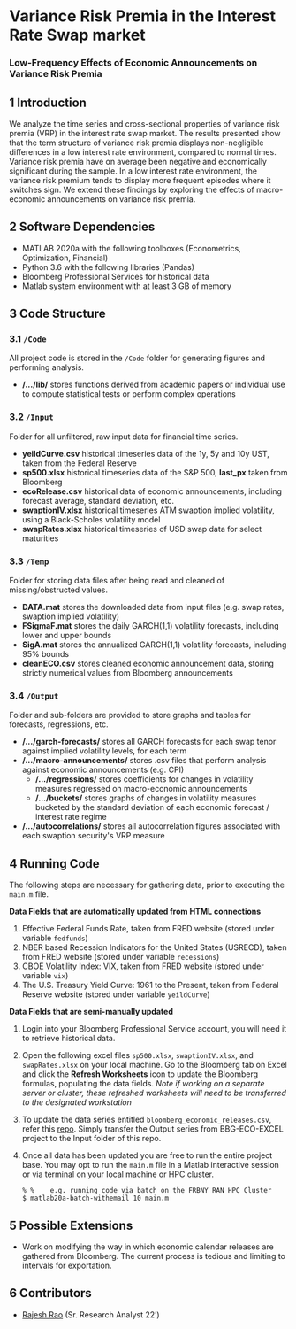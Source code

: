 # Variance Risk Premia in the Interest Rate Swap market 
### Low-Frequency Effects of Economic Announcements on Variance Risk Premia

## 1	Introduction
We analyze the time series and cross-sectional properties of variance risk premia (VRP) in the interest rate swap market. The results presented show that the term
structure of variance risk premia displays non-negligible differences in a low interest rate environment, compared to normal times. Variance risk premia have on average been negative and economically significant during the sample. In a low interest rate environment, the variance risk premium tends to display more frequent episodes where
it switches sign. We extend these findings by exploring the effects of macro-economic announcements on variance risk premia. 

## 2	Software Dependencies
*	MATLAB 2020a with the following toolboxes (Econometrics, Optimization, Financial)
* Python 3.6 with the following libraries (Pandas)
*	Bloomberg Professional Services for historical data
*	Matlab system environment with at least 3 GB of memory

## 3	Code Structure

### 3.1 	`/Code`
All project code is stored in the `/Code` folder for generating figures and performing analysis.
- **/.../lib/** stores functions derived from academic papers or individual use to compute statistical tests or perform complex operations 

### 3.2 	`/Input`
Folder for all unfiltered, raw input data for financial time series. 

- **yeildCurve.csv** historical timeseries data of the 1y, 5y and 10y UST, taken from the Federal Reserve
- **sp500.xlsx** historical timeseries data of the S&P 500, **last_px** taken from Bloomberg
- **ecoRelease.csv** historical data of economic announcements, including forecast average, standard deviation, etc.
- **swaptionIV.xlsx** historical timeseries ATM swaption implied volatility, using a Black-Scholes volatility model  
- **swapRates.xlsx** historical timeseries of USD swap data for select maturities 

### 3.3 	`/Temp`
Folder for storing data files after being read and cleaned of missing/obstructed values.
- **DATA.mat** stores the downloaded data from input files (e.g. swap rates, swaption implied volatility)
- **FSigmaF.mat** stores the daily GARCH(1,1) volatility forecasts, including lower and upper bounds 
- **SigA.mat** stores the annualized GARCH(1,1) volatility forecasts, including 95% bounds
- **cleanECO.csv** stores cleaned economic announcement data, storing strictly numerical values from Bloomberg announcements

### 3.4 	`/Output`
Folder and sub-folders are provided to store graphs and tables for forecasts, regressions, etc.  
- **/.../garch-forecasts/** stores all GARCH forecasts for each swap tenor against implied volatility levels, for each term
- **/.../macro-announcements/** stores .csv files that perform analysis against economic announcements (e.g. CPI) 
  - **/.../regressions/** stores coefficients for changes in volatility measures regressed on macro-economic announcements  
  - **/.../buckets/** stores graphs of changes in volatility measures bucketed by the standard deviation of each economic forecast / interest rate regime
- **/.../autocorrelations/** stores all autocorrelation figures associated with each swaption security's VRP measure

## 4	Running Code
The following steps are necessary for gathering data, prior to executing the `main.m` file.

**Data Fields that are automatically updated from HTML connections**
1. Effective Federal Funds Rate, taken from FRED website (stored under variable `fedfunds`)
2. NBER based Recession Indicators for the United States (USRECD), taken from FRED website (stored under variable `recessions`)
3. CBOE Volatility Index: VIX, taken from FRED website (stored under variable `vix`)
4. The U.S. Treasury Yield Curve: 1961 to the Present, taken from Federal Reserve website (stored under variable `yeildCurve`)

**Data Fields that are semi-manually updated**
1.	Login into your Bloomberg Professional Service account, you will need it to retrieve historical data. 
2.	Open the following excel files `sp500.xlsx`, `swaptionIV.xlsx`, and `swapRates.xlsx` on your local machine. Go to the Bloomberg tab on Excel and click the **Refresh Worksheets** icon to update the Bloomberg formulas, populating the data fields. *Note if working on a separate server or cluster, these refreshed worksheets will need to be transferred to the designated workstation*
3.	To update the data series entitled `bloomberg_economic_releases.csv`, refer this [repo](https://github.com/raj-rao-rr/BBG-ECO-EXCEL). Simply transfer the Output series from BBG-ECO-EXCEL project to the Input folder of this repo. 
4. Once all data has been updated you are free to run the entire project base. You may opt to run the `main.m` file in a Matlab interactive session or via terminal on your local machine or HPC cluster.

    ```
    % %    e.g. running code via batch on the FRBNY RAN HPC Cluster
    $ matlab20a-batch-withemail 10 main.m 
    ```
    
## 5	Possible Extensions
* Work on modifying the way in which economic calendar releases are gathered from Bloomberg. The current process is tedious and limiting to intervals for exportation.  

## 6	Contributors
* [Rajesh Rao](https://github.com/Raj9898) (Sr. Research Analyst 22’)

